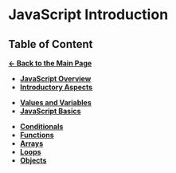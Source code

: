 # JavaScript Introduction

## Table of Content

[**&larr; Back to the Main Page**](./../README.md)

<div></div>

- [**JavaScript Overview**](./js-overview.md)
- [**Introductory Aspects**](./introductory-aspects.md)

<div></div>

- [**Values and Variables**](./variables.md)
- [**JavaScript Basics**](./js-basics.md)

<div></div>

- [**Conditionals**](./conditionals.md)
- [**Functions**](./functions.md)
- [**Arrays**](./arrays.md)
- [**Loops**](./loops.md)
- [**Objects**](./objects.md)

<div></div>

<br>
